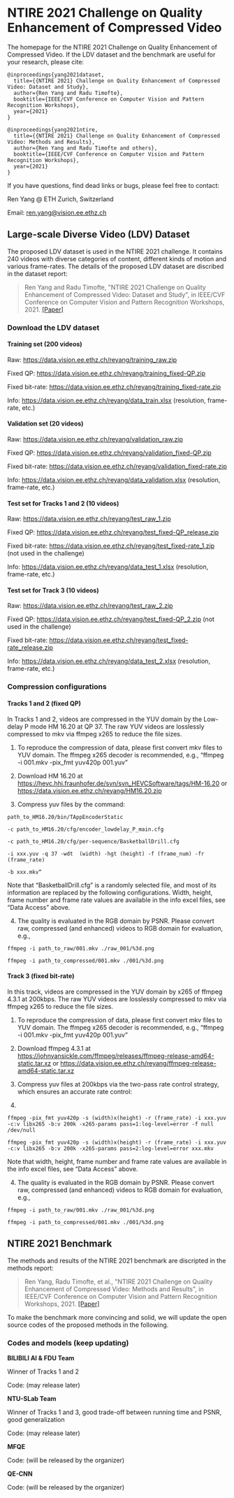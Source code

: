 # NTIRE 2021 Challenge on Quality Enhancement of Compressed Video

The homepage for the NTIRE 2021 Challenge on Quality Enhancement of Compressed Video. If the LDV dataset and the benchmark are useful for your research, please cite:
```
@inproceedings{yang2021dataset,
  title={{NTIRE 2021} Challenge on Quality Enhancement of Compressed Video: Dataset and Study},
  author={Ren Yang and Radu Timofte}, 
  booktitle={IEEE/CVF Conference on Computer Vision and Pattern Recognition Workshops}, 
  year={2021}
}

@inproceedings{yang2021ntire,
  title={{NTIRE 2021} Challenge on Quality Enhancement of Compressed Video: Methods and Results},
  author={Ren Yang and Radu Timofte and others}, 
  booktitle={IEEE/CVF Conference on Computer Vision and Pattern Recognition Workshops}, 
  year={2021}
}
```

If you have questions, find dead links or bugs, please feel free to contact:

Ren Yang @ ETH Zurich, Switzerland   

Email: ren.yang@vision.ee.ethz.ch

## Large-scale Diverse Video (LDV) Dataset

The proposed LDV dataset is used in the NTIRE 2021 challenge. It contains 240 videos with diverse categories of content, different kinds of motion and various frame-rates. The details of the proposed LDV dataset are discribed in the dataset report:

> Ren Yang and Radu Timofte, "NTIRE 2021 Challenge on Quality Enhancement of Compressed Video: Dataset and Study", in IEEE/CVF Conference on Computer Vision and Pattern Recognition Workshops, 2021. [[Paper]](https://arxiv.org/abs/2104.10782)

### Download the LDV dataset

#### Training set (200 videos)

Raw: https://data.vision.ee.ethz.ch/reyang/training_raw.zip

Fixed QP: https://data.vision.ee.ethz.ch/reyang/training_fixed-QP.zip

Fixed bit-rate: https://data.vision.ee.ethz.ch/reyang/training_fixed-rate.zip

Info: https://data.vision.ee.ethz.ch/reyang/data_train.xlsx (resolution, frame-rate, etc.)

#### Validation set (20 videos)

Raw: https://data.vision.ee.ethz.ch/reyang/validation_raw.zip

Fixed QP: https://data.vision.ee.ethz.ch/reyang/validation_fixed-QP.zip

Fixed bit-rate: https://data.vision.ee.ethz.ch/reyang/validation_fixed-rate.zip

Info: https://data.vision.ee.ethz.ch/reyang/data_validation.xlsx (resolution, frame-rate, etc.)

#### Test set for Tracks 1 and 2 (10 videos)

Raw: https://data.vision.ee.ethz.ch/reyang/test_raw_1.zip

Fixed QP: https://data.vision.ee.ethz.ch/reyang/test_fixed-QP_release.zip

Fixed bit-rate: https://data.vision.ee.ethz.ch/reyang/test_fixed-rate_1.zip (not used in the challenge)

Info: https://data.vision.ee.ethz.ch/reyang/data_test_1.xlsx (resolution, frame-rate, etc.)

#### Test set for Track 3 (10 videos)

Raw: https://data.vision.ee.ethz.ch/reyang/test_raw_2.zip

Fixed QP: https://data.vision.ee.ethz.ch/reyang/test_fixed-QP_2.zip (not used in the challenge)

Fixed bit-rate: https://data.vision.ee.ethz.ch/reyang/test_fixed-rate_release.zip

Info: https://data.vision.ee.ethz.ch/reyang/data_test_2.xlsx (resolution, frame-rate, etc.)

### Compression configurations

#### Tracks 1 and 2 (fixed QP)

In Tracks 1 and 2, videos are compressed in the YUV domain by the Low-delay P mode HM 16.20 at QP 37. The raw YUV videos are losslessly compressed to mkv via ffmpeg x265 to reduce the file sizes.

1. To reproduce the compression of data, please first convert mkv files to YUV domain. The ffmpeg x265 decoder is recommended, e.g., “ffmpeg -i 001.mkv -pix_fmt yuv420p 001.yuv”

2. Download HM 16.20 at https://hevc.hhi.fraunhofer.de/svn/svn_HEVCSoftware/tags/HM-16.20 or https://data.vision.ee.ethz.ch/reyang/HM16.20.zip

3. Compress yuv files by the command:
```
path_to_HM16.20/bin/TAppEncoderStatic

-c path_to_HM16.20/cfg/encoder_lowdelay_P_main.cfg

-c path_to_HM16.20/cfg/per-sequence/BasketballDrill.cfg

-i xxx.yuv -q 37 -wdt  (width) -hgt (height) -f (frame_num) -fr (frame_rate)

-b xxx.mkv“
```
Note that “BasketballDrill.cfg” is a randomly selected file, and most of its information are replaced by the following configurations. Width, height, frame number and frame rate values are available in the info excel files, see “Data Access” above.

4. The quality is evaluated in the RGB domain by PSNR. Please convert raw, compressed (and enhanced) videos to RGB domain for evaluation, e.g.,
```
ffmpeg -i path_to_raw/001.mkv ./raw_001/%3d.png

ffmpeg -i path_to_compressed/001.mkv ./001/%3d.png
```

#### Track 3 (fixed bit-rate)

In this track, videos are compressed in the YUV domain by x265 of ffmpeg 4.3.1 at 200kbps. The raw YUV videos are losslessly compressed to mkv via ffmpeg x265 to reduce the file sizes.

1. To reproduce the compression of data, please first convert mkv files to YUV domain. The ffmpeg x265 decoder is recommended, e.g., “ffmpeg -i 001.mkv -pix_fmt yuv420p 001.yuv”

2. Download ffmpeg 4.3.1 at https://johnvansickle.com/ffmpeg/releases/ffmpeg-release-amd64-static.tar.xz or https://data.vision.ee.ethz.ch/reyang/ffmpeg-release-amd64-static.tar.xz
 
3. Compress yuv files at 200kbps via the two-pass rate control strategy, which ensures an accurate rate control:
4. 
```
ffmpeg -pix_fmt yuv420p -s (width)x(height) -r (frame_rate) -i xxx.yuv -c:v libx265 -b:v 200k -x265-params pass=1:log-level=error -f null /dev/null

ffmpeg -pix_fmt yuv420p -s (width)x(height) -r (frame_rate) -i xxx.yuv -c:v libx265 -b:v 200k -x265-params pass=2:log-level=error xxx.mkv
```

Note that width, height, frame number and frame rate values are available in the info excel files, see “Data Access” above.

4. The quality is evaluated in the RGB domain by PSNR. Please convert raw, compressed (and enhanced) videos to RGB domain for evaluation, e.g.,
```
ffmpeg -i path_to_raw/001.mkv ./raw_001/%3d.png

ffmpeg -i path_to_compressed/001.mkv ./001/%3d.png
```

## NTIRE 2021 Benchmark

The methods and results of the NTIRE 2021 benchmark are discripted in the methods report:

> Ren Yang, Radu Timofte, et al., "NTIRE 2021 Challenge on Quality Enhancement of Compressed Video: Methods and Results", in IEEE/CVF Conference on Computer Vision and Pattern Recognition Workshops, 2021. [[Paper]](https://arxiv.org/abs/2104.10781)

To make the benchmark more convincing and solid, we will update the open source codes of the proposed methods in the following.

### Codes and models (keep updating)

**BILIBILI AI & FDU Team**

Winner of Tracks 1 and 2

Code: (may release later)

**NTU-SLab Team**

Winner of Tracks 1 and 3, good trade-off between running time and PSNR, good generalization

Code: (may release later)

**MFQE**

Code: (will be released by the organizer)

**QE-CNN**

Code: (will be released by the organizer)
